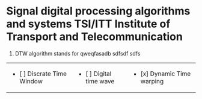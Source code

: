 # Signal digital processing algorithms and systems TSI/ITT Institute of Transport and Telecommunication

1. DTW algorithm stands for qweqfasadb sdfsdf sdfs
<table style="width:100%">
  <tr>
    <td><ul><li>[ ] Discrate Time Window</li></ul></td>
    <td><ul><li>[ ] Digital time wave</li></ul></td>
    <td><ul><li>[x] Dynamic Time warping</li></ul></td>
  </tr>
</table>
